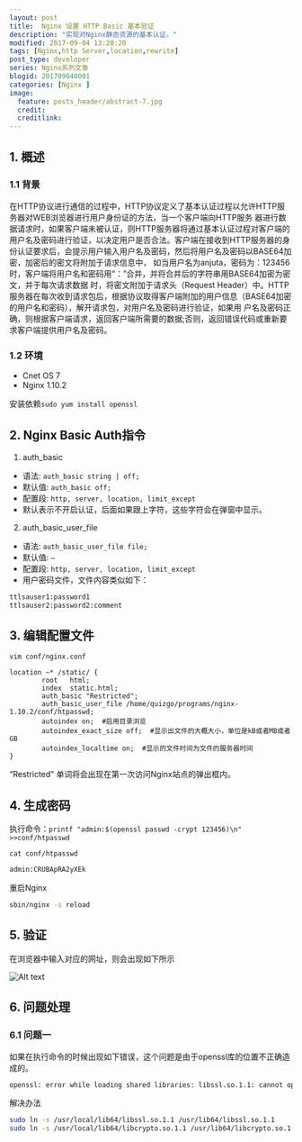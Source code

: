 ```yaml
---
layout: post
title:  Nginx 设置 HTTP Basic 基本验证
description: "实现对Nginx静态资源的基本认证。"
modified: 2017-09-04 13:20:20
tags: [Nginx,http Server,location,rewrite]
post_type: developer
series: Nginx系列文章
blogid: 201709040001
categories: [Nginx ]
image:
  feature: posts_header/abstract-7.jpg
  credit:
  creditlink:
---
```



## 1. 概述

### 1.1 背景

在HTTP协议进行通信的过程中，HTTP协议定义了基本认证过程以允许HTTP服务器对WEB浏览器进行用户身份证的方法，当一个客户端向HTTP服务 器进行数据请求时，如果客户端未被认证，则HTTP服务器将通过基本认证过程对客户端的用户名及密码进行验证，以决定用户是否合法。客户端在接收到HTTP服务器的身份认证要求后，会提示用户输入用户名及密码，然后将用户名及密码以BASE64加密，加密后的密文将附加于请求信息中， 如当用户名为anjuta，密码为：123456时，客户端将用户名和密码用“：”合并，并将合并后的字符串用BASE64加密为密文，并于每次请求数据 时，将密文附加于请求头（Request Header）中。HTTP服务器在每次收到请求包后，根据协议取得客户端附加的用户信息（BASE64加密的用户名和密码），解开请求包，对用户名及密码进行验证，如果用 户名及密码正确，则根据客户端请求，返回客户端所需要的数据;否则，返回错误代码或重新要求客户端提供用户名及密码。

### 1.2 环境

- Cnet OS 7
- Nginx 1.10.2

安装依赖`sudo yum install openssl`

## 2. Nginx Basic Auth指令

1. auth_basic

- 语法:       `auth_basic string | off;`
- 默认值:     `auth_basic off;`
- 配置段:     `http, server, location, limit_except`
- 默认表示不开启认证，后面如果跟上字符，这些字符会在弹窗中显示。

2. auth_basic_user_file

- 语法:      `auth_basic_user_file file;`
- 默认值:     `—`
- 配置段:     `http, server, location, limit_except`
- 用户密码文件，文件内容类似如下：

```bash
ttlsauser1:password1
ttlsauser2:password2:comment
```

## 3. 编辑配置文件

`vim conf/nginx.conf`

```nginx
location ~* /static/ {
        root   html;
        index  static.html;
        auth_basic "Restricted";
        auth_basic_user_file /home/quizgo/programs/nginx-1.10.2/conf/htpasswd;
        autoindex on;  #启用目录浏览
        autoindex_exact_size off;  #显示出文件的大概大小，单位是kB或者MB或者GB
        autoindex_localtime on;  #显示的文件时间为文件的服务器时间
}
```

“Restricted" 单词将会出现在第一次访问Nginx站点的弹出框内。

## 4. 生成密码

执行命令：`printf "admin:$(openssl passwd -crypt 123456)\n" >>conf/htpasswd`

`cat conf/htpasswd`

```bash
admin:CRUBApRA2yXEk
```

重启Nginx

```bash
sbin/nginx -s reload
```

## 5. 验证

在浏览器中输入对应的网址，则会出现如下所示

![Alt text]({{site.url}}/images/posts_image/nginx-auth-2017_09_04_0001.png)

## 6. 问题处理

### 6.1 问题一

如果在执行命令的时候出现如下错误，这个问题是由于openssl库的位置不正确造成的。

```bash
openssl: error while loading shared libraries: libssl.so.1.1: cannot open shared object file: No such file or directory
```

解决办法

```bash
sudo ln -s /usr/local/lib64/libssl.so.1.1 /usr/lib64/libssl.so.1.1
sudo ln -s /usr/local/lib64/libcrypto.so.1.1 /usr/lib64/libcrypto.so.1.1
```
